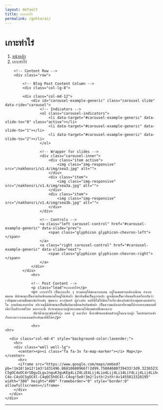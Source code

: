 ```yaml
---
layout: default
title: เกาะท่าไร่
permalink: /gohtarai/
---
```



<div class="container">
<!-- Page Heading/Breadcrumbs -->
  <div class="row">
            <div class="col-lg-12">
                <h1 class="page-header">เกาะท่าไร่
                </h1>
                <ol class="breadcrumb">
                    <li><a href="index.html">หน้าหลัก</a>
                    </li>
                    <li class="active">เกาะท่าไร่</li>
                </ol>
            </div>
        </div>
        <!-- /.row -->

        <!-- Content Row -->
        <div class="row">

            <!-- Blog Post Content Column -->
            <div class="col-lg-8">

            <div class="col-md-12">
                <div id="carousel-example-generic" class="carousel slide" data-ride="carousel">
                    <!-- Indicators -->
                    <ol class="carousel-indicators">
                        <li data-target="#carousel-example-generic" data-slide-to="0" class="active"></li>
                        <li data-target="#carousel-example-generic" data-slide-to="1"></li>
                        <li data-target="#carousel-example-generic" data-slide-to="2"></li>
                    </ol>

                    <!-- Wrapper for slides -->
                    <div class="carousel-inner">
                        <div class="item active">
                            <img class="img-responsive" src="/nakhonsri/v1.4/img/sea3.jpg" alt="">
                        </div>
                        <div class="item">
                            <img class="img-responsive" src="/nakhonsri/v1.4/img/sea3a.jpg" alt="">
                        </div>
                        <div class="item">
                            <img class="img-responsive" src="/nakhonsri/v1.4/img/sea3b.jpg" alt="">
                        </div>
                    </div>

                    <!-- Controls -->
                    <a class="left carousel-control" href="#carousel-example-generic" data-slide="prev">
                        <span class="glyphicon glyphicon-chevron-left"></span>
                    </a>
                    <a class="right carousel-control" href="#carousel-example-generic" data-slide="next">
                        <span class="glyphicon glyphicon-chevron-right"></span>
                    </a>
                </div>
            </div>
                <hr>

                <!-- Post Content -->
                <p class="lead">เกาะท่าไร่</p>
                <p> เกาะท่าไร่ เป็นเกาะเล็ก ๆ ทางตอนใต้ของเกาะแตน อยู่ในเขตตำบลท้องเนียน อำเภอขนอม มีลักษณะเป็นลานหินซ้อนขนาดใหญ่ใต้เพิงถ้ำ มีผาหินชั้นเป็นฉากหลัง ดูเหมือนเป็นเวทีดนตรีเลยเรียกกันว่าเวทีพุ่มพวงตามชื่อของนักร้องดัง พุ่มพวง ดวงจันทร์ ผู้ล่วงลับ แต่ที่นี้ไม่ได้มีอะไรเกี่ยวข้องกับนักร้องพุ่มพวงแต่อย่างใด ลานหินและผาหิน บริเวณนี้มีลักษณะเป็นชั้นหินเหมือนกับหินพับผ้า เป็นความแปลกตาที่หาชมได้จากทะเลขนอมที่เดียวในประเทศไทย นอกจากนี้ ยังจะพบแนวหญ้าทะเลขนานไปตามชายฝั่งของเกาะ
                 สัตว์น้ำนานาชนิดทั้งกุ้ง หอย ปู และปลา ซึ่งอาศัยหลบซ่อนตัวอยู่ในแนวหญ้า โดยสามารถเช่าเรือหางยาวจากแหลมประทับมาที่นี่ได้</p>

                <hr>
    <hr>
  </div>

      <div class="col-md-4" style="background-color:lavender;">
        <hr>
        <div class="well well-lg">
          <center><p><i class="fa fa-3x fa-map-marker"></i> Map</p></center>
          <hr>
          <iframe src="https://www.google.com/maps/embed?pb=!1m18!1m12!1m3!1d31496.868106809667!2d99.75804600739433!3d9.323652320978074!2m3!1f0!2f0!3f0!3m2!1i1024!2i768!4f13.1!3m3!1m2!1s0x3054668251e147b5%3A0xd76db8b2556a160f!2zS28gVGhhIFJhaSDguJXguLPguJrguKUg4LiX4LmJ4Lit4LiH4LmA4LiZ4Li14Lii4LiZIOC4reC4s-C5gOC4oOC4rSDguILguJnguK3guKEg4LiZ4LiE4Lij4Lio4Lij4Li14LiY4Lij4Lij4Lih4Lij4Liy4LiKIDgwMjEwIOC4m-C4o-C4sOC5gOC4l-C4qOC5hOC4l-C4og!5e0!3m2!1sth!2sth!4v1455013328195" width="300" height="400" frameborder="0" style="border:0" allowfullscreen></iframe>
        </div>
      </div>
    </div>
  </div>
<!-- /.row -->
<hr>
